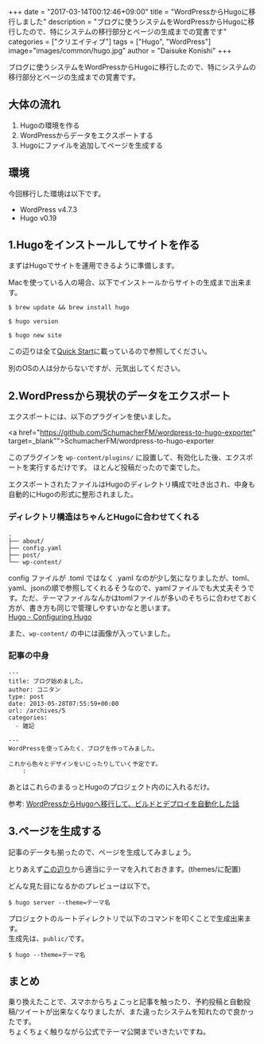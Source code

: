 +++
date = "2017-03-14T00:12:46+09:00"
title = "WordPressからHugoに移行しました"
description = "ブログに使うシステムをWordPressからHugoに移行したので、特にシステムの移行部分とページの生成までの覚書です"
categories = ["クリエイティブ"]
tags = ["Hugo", "WordPress"]
image="images/common/hugo.jpg"
author = "Daisuke Konishi"
+++


ブログに使うシステムをWordPressからHugoに移行したので、特にシステムの移行部分とページの生成までの覚書です。

## 大体の流れ
1. Hugoの環境を作る
2. WordPressからデータをエクスポートする
3. Hugoにファイルを追加してページを生成する


## 環境
今回移行した環境は以下です。

* WordPress v4.7.3
* Hugo v0.19

## 1.Hugoをインストールしてサイトを作る
まずはHugoでサイトを運用できるように準備します。

Macを使っている人の場合、以下でインストールからサイトの生成まで出来ます。

```
$ brew update && brew install hugo

$ hugo version

$ hugo new site
```

この辺りは全て<a href="https://gohugo.io/overview/quickstart/" target="_blank">Quick Start</a>に載っているので参照してください。

別のOSの人は分からないですが、元気出してください。


## 2.WordPressから現状のデータをエクスポート

エクスポートには、以下のプラグインを使いました。

<a href="https://github.com/SchumacherFM/wordpress-to-hugo-exporter" target=_blank"">SchumacherFM/wordpress-to-hugo-exporter</a>

このプラグインを ``wp-content/plugins/`` に設置して、有効化した後、エクスポートを実行するだけです。
ほとんど投稿だったので楽でした。

エクスポートされたファイルはHugoのディレクトリ構成で吐き出され、中身も自動的にHugoの形式に整形されました。

### ディレクトリ構造はちゃんとHugoに合わせてくれる

```
.
├── about/
├── config.yaml
├── post/
└── wp-content/
```

config ファイルが .toml ではなく .yaml なのが少し気になりましたが、toml、yaml、jsonの順で参照してくれるそうなので、yamlファイルでも大丈夫そうです。ただ、テーマファイルなんかはtomlファイルが多いのそちらに合わせておく方が、書き方も同じで管理しやすいかなと思います。  
<a href="https://gohugo.io/overview/configuration/" target="_blank">Hugo - Configuring Hugo</a>

また、``wp-content/`` の中には画像が入っていました。

### 記事の中身


```
---
title: ブログ始めました。
author: コニタン
type: post
date: 2013-05-28T07:55:59+00:00
url: /archives/5
categories:
  - 雑記

---
WordPressを使ってみたく、ブログを作ってみました。

これから色々とデザインをいじったりしていく予定です。
    :
```

あとはこれらのまるっとHugoのプロジェクト内のに入れるだけ。

参考:
<a href="http://creative-tweet.net/blog/2015/10/good-bye-wordpress.html" target="_blank">WordPressからHugoへ移行して、ビルドとデプロイを自動化した話</a>


## 3.ページを生成する
記事のデータも揃ったので、ページを生成してみましょう。

とりあえず<a href="http://themes.gohugo.io/" target="_blank">この辺り</a>から適当にテーマを入れておきます。(themes/に配置)

どんな見た目になるかのプレビューは以下で。
```
$ hugo server --theme=テーマ名
```

プロジェクトのルートディレクトリで以下のコマンドを叩くことで生成出来ます。  
生成先は、``public/``です。

```
$ hugo --theme=テーマ名
```

## まとめ
乗り換えたことで、スマホからちょこっと記事を触ったり、予約投稿と自動投稿/ツイートが出来なくなりましたが、また違ったシステムを知れたので良かったです。  
ちょくちょく触りながら公式でテーマ公開までいきたいですね。
